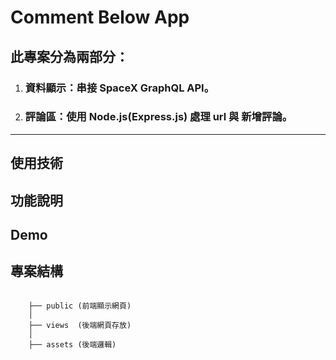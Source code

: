 # Comment Below App

## 此專案分為兩部分：
1. ### 資料顯示：串接 SpaceX GraphQL API。
2. ### 評論區：使用 Node.js(Express.js) 處理 url 與 新增評論。
---
## 使用技術

## 功能說明

## Demo

## 專案結構

```

    ├── public (前端顯示網頁)
    │   
    ├── views  (後端網頁存放)
    │ 
    ├── assets (後端邏輯)


```

